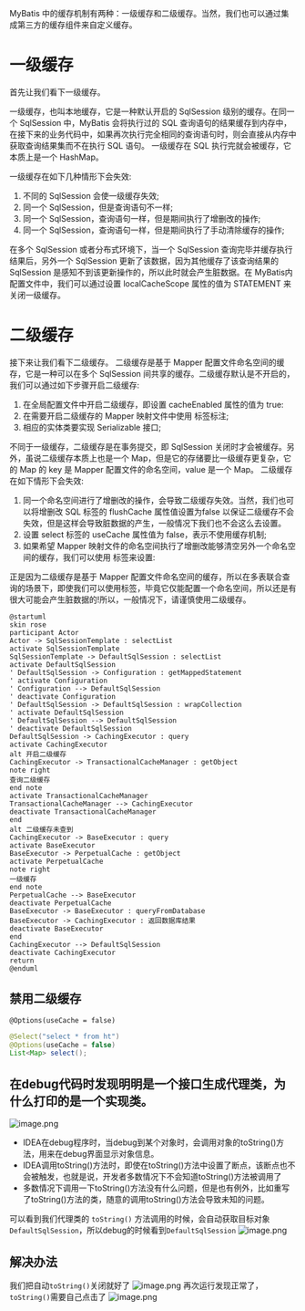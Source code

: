 MyBatis 中的缓存机制有两种：一级缓存和二级缓存。当然，我们也可以通过集成第三方的缓存组件来自定义缓存。

# 一级缓存
首先让我们看下一级缓存。

一级缓存，也叫本地缓存，它是一种默认开启的 SqlSession 级别的缓存。在同一个 SqlSession 中，MyBatis 会将执行过的 SQL 查询语句的结果缓存到内存中，在接下来的业务代码中，如果再次执行完全相同的查询语句时，则会直接从内存中获取查询结果集而不在执行 SQL 语句。
一级缓存在 SQL 执行完就会被缓存，它本质上是一个 HashMap。

一级缓存在如下几种情形下会失效:
1. 不同的 SqlSession 会使一级缓存失效;
2. 同一个 SqlSession，但是查询语句不一样;
3. 同一个 SqlSession，查询语句一样，但是期间执行了增删改的操作;
4. 同一个 SqlSession，查询语句一样，但是期间执行了手动清除缓存的操作;

在多个 SqlSession 或者分布式环境下，当一个 SqlSession 查询完毕并缓存执行结果后，另外一个 SqlSession 更新了该数据，因为其他缓存了该查询结果的 SqlSession 是感知不到该更新操作的，所以此时就会产生脏数据。在 MyBatis内配置文件中，我们可以通过设置 localCacheScope 属性的值为 STATEMENT 来关闭一级缓存。

# 二级缓存
接下来让我们看下二级缓存。
二级缓存是基于 Mapper 配置文件命名空间的缓存，它是一种可以在多个 SqlSession 间共享的缓存。二级缓存默认是不开启的，我们可以通过如下步骤开启二级缓存:
1. 在全局配置文件中开启二级缓存，即设置 cacheEnabled 属性的值为 true:
2. 在需要开启二级缓存的 Mapper 映射文件中使用 <cache />标签标注;
3. 相应的实体类要实现 Serializable 接口;

不同于一级缓存，二级缓存是在事务提交，即 SqlSession 关闭时才会被缓存。另外，虽说二级缓存本质上也是一个 Map，但是它的存储要比一级缓存更复杂，它的 Map 的 key 是 Mapper 配置文件的命名空间，value 是一个 Map。
二级缓存在如下情形下会失效:
1. 同一个命名空间进行了增删改的操作，会导致二级缓存失效。当然，我们也可以将增删改 SQL 标签的 flushCache 属性值设置为false 以保证二级缓存不会失效，但是这样会导致脏数据的产生，一般情况下我们也不会这么去设置。
2. 设置 select 标签的 useCache 属性值为 false，表示不使用缓存机制;
3. 如果希望 Mapper 映射文件的命名空间执行了增删改能够清空另外一个命名空间的缓存，我们可以使用<cache-ref> 标签来设置:

正是因为二级缓存是基于 Mapper 配置文件命名空间的缓存，所以在多表联合查询的场景下，即使我们可以使用<cache-ref>标签，毕竟它仅能配置一个命名空间，所以还是有很大可能会产生脏数据的!所以，一般情况下，请谨慎使用二级缓存。


```plantuml
@startuml
skin rose
participant Actor
Actor -> SqlSessionTemplate : selectList
activate SqlSessionTemplate
SqlSessionTemplate -> DefaultSqlSession : selectList
activate DefaultSqlSession
' DefaultSqlSession -> Configuration : getMappedStatement
' activate Configuration
' Configuration --> DefaultSqlSession
' deactivate Configuration
' DefaultSqlSession -> DefaultSqlSession : wrapCollection
' activate DefaultSqlSession
' DefaultSqlSession --> DefaultSqlSession
' deactivate DefaultSqlSession
DefaultSqlSession -> CachingExecutor : query
activate CachingExecutor
alt 开启二级缓存
CachingExecutor -> TransactionalCacheManager : getObject
note right
查询二级缓存
end note
activate TransactionalCacheManager
TransactionalCacheManager --> CachingExecutor
deactivate TransactionalCacheManager
end
alt 二级缓存未查到
CachingExecutor -> BaseExecutor : query
activate BaseExecutor
BaseExecutor -> PerpetualCache : getObject
activate PerpetualCache
note right
一级缓存
end note
PerpetualCache --> BaseExecutor
deactivate PerpetualCache
BaseExecutor -> BaseExecutor : queryFromDatabase
BaseExecutor -> CachingExecutor : 返回数据库结果
deactivate BaseExecutor
end
CachingExecutor --> DefaultSqlSession
deactivate CachingExecutor
return
@enduml
```

## 禁用二级缓存
`@Options(useCache = false)`
```java
@Select("select * from ht")
@Options(useCache = false)
List<Map> select();

```
## 在debug代码时发现明明是一个接口生成代理类，为什么打印的是一个实现类。
![image.png](https://gitee.com/ycfan/images/raw/master/img/20231220104059.png)

- IDEA在debug程序时，当debug到某个对象时，会调用对象的toString()方法，用来在debug界面显示对象信息。
- IDEA调用toString()方法时，即使在toString()方法中设置了断点，该断点也不会被触发，也就是说，开发者多数情况下不会知道toString()方法被调用了
- 多数情况下调用一下toString()方法没有什么问题，但是也有例外，比如重写了toString()方法的类，随意的调用toString()方法会导致未知的问题。

可以看到我们代理类的 `toString()` 方法调用的时候，会自动获取目标对象`DefaultSqlSession`，所以debug的时候看到`DefaultSqlSession`
![image.png](https://gitee.com/ycfan/images/raw/master/img/20231220104800.png)

## 解决办法
我们把自动`toString()`关闭就好了 
![image.png](https://gitee.com/ycfan/images/raw/master/img/20231220104554.png)
再次运行发现正常了，`toString()`需要自己点击了
![image.png](https://gitee.com/ycfan/images/raw/master/img/20231220104213.png)
